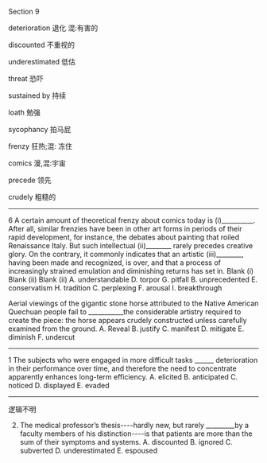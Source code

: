Section 9

deterioration	退化 混:有害的

discounted	不重视的

underestimated	低估

threat	恐吓

sustained by	持续

loath	勉强

sycophancy	拍马屁

frenzy	狂热;混: 冻住

comics	漫,混:宇宙

precede	领先

crudely	粗糙的



----

6 A certain amount of theoretical frenzy about comics today is (i)__________. After all, similar frenzies have been in other art forms in periods of their rapid development, for instance, the debates about painting that roiled Renaissance Italy. But such intellectual (ii)________ rarely precedes creative glory. On the contrary, it commonly indicates that an artistic (iii)________, having been made and recognized, is over, and that a process of increasingly strained
emulation and diminishing returns has set in.
Blank (i) Blank (ii) Blank (ii)
A. understandable D. torpor G. pitfall
B. unprecedented E. conservatism H. tradition
C. perplexing F. arousal I. breakthrough



Aerial viewings of the gigantic stone horse attributed to the Native American Quechuan people fail to ___________the considerable artistry required to create the piece: the horse appears crudely constructed unless carefully examined from the ground.
A. Reveal
B. justify
C. manifest
D. mitigate
E. diminish
F. undercut

----



1 The subjects who were engaged in more difficult tasks ______ deterioration in their performance over time, and therefore the need to concentrate apparently enhances long-term efficiency.
A. elicited
B. anticipated
C. noticed
D. displayed
E. evaded

---

逻辑不明

2. The medical professor’s thesis----hardly new, but rarely _________by a faculty members of his distinction----is that patients are more than the sum of their symptoms and systems.
A. discounted
B. ignored
C. subverted
D. underestimated
E. espoused

